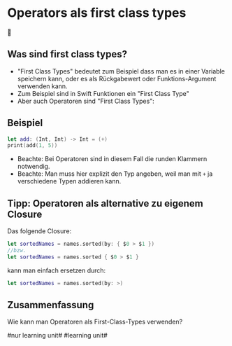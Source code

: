 # Operators als first class types
🥇

## Was sind first class types?
- "First Class Types" bedeutet zum Beispiel dass man es in einer Variable speichern kann, oder es als Rückgabewert oder Funktions-Argument verwenden kann.
- Zum Beispiel sind in Swift Funktionen ein "First Class Type"
- Aber auch Operatoren sind "First Class Types":

## Beispiel

```swift
let add: (Int, Int) -> Int = (+)
print(add(1, 5))
```
- Beachte: Bei Operatoren sind in diesem Fall die runden Klammern notwendig.
- Beachte: Man muss hier explizit den Typ angeben, weil man mit `+` ja verschiedene Typen addieren kann.

## Tipp: Operatoren als alternative zu eigenem Closure

Das folgende Closure:

```swift
let sortedNames = names.sorted(by: { $0 > $1 })
//bzw.
let sortedNames = names.sorted { $0 > $1 }
```

kann man einfach ersetzen durch:

```swift
let sortedNames = names.sorted(by: >)    
```


## Zusammenfassung
Wie kann man Operatoren als First-Class-Types verwenden?


#nur learning unit# #learning unit#